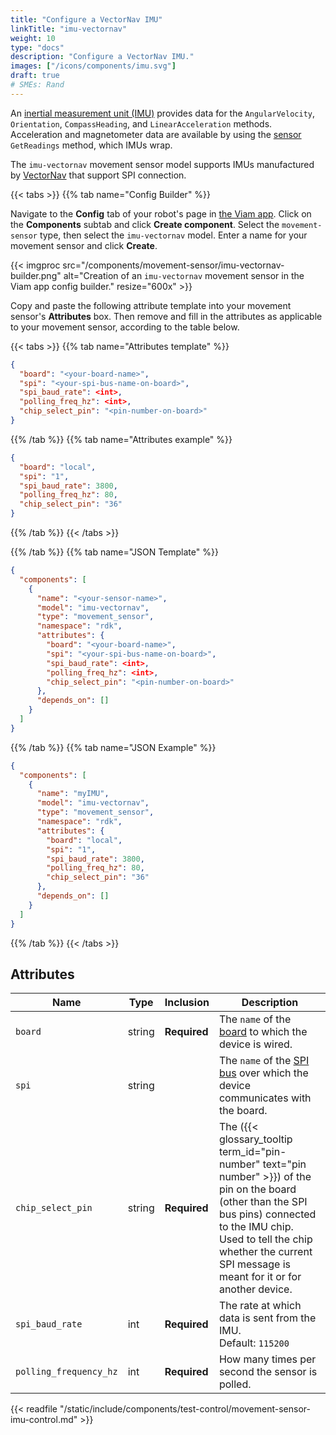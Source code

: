 ```yaml
---
title: "Configure a VectorNav IMU"
linkTitle: "imu-vectornav"
weight: 10
type: "docs"
description: "Configure a VectorNav IMU."
images: ["/icons/components/imu.svg"]
draft: true
# SMEs: Rand
---
```


An [inertial measurement unit (IMU)](https://en.wikipedia.org/wiki/Inertial_measurement_unit) provides data for the `AngularVelocity`, `Orientation`, `CompassHeading`, and `LinearAcceleration` methods.
Acceleration and magnetometer data are available by using the [sensor](/components/sensor/) `GetReadings` method, which IMUs wrap.

The `imu-vectornav` movement sensor model supports IMUs manufactured by [VectorNav](https://www.vectornav.com/products) that support SPI connection.

{{< tabs >}}
{{% tab name="Config Builder" %}}

Navigate to the **Config** tab of your robot's page in [the Viam app](https://app.viam.com).
Click on the **Components** subtab and click **Create component**.
Select the `movement-sensor` type, then select the `imu-vectornav` model.
Enter a name for your movement sensor and click **Create**.

{{< imgproc src="/components/movement-sensor/imu-vectornav-builder.png" alt="Creation of an `imu-vectornav` movement sensor in the Viam app config builder." resize="600x" >}}

Copy and paste the following attribute template into your movement sensor's **Attributes** box.
Then remove and fill in the attributes as applicable to your movement sensor, according to the table below.

{{< tabs >}}
{{% tab name="Attributes template" %}}

```json {class="line-numbers linkable-line-numbers"}
{
  "board": "<your-board-name>",
  "spi": "<your-spi-bus-name-on-board>",
  "spi_baud_rate": <int>,
  "polling_freq_hz": <int>,
  "chip_select_pin": "<pin-number-on-board>"
}
```

{{% /tab %}}
{{% tab name="Attributes example" %}}

```json {class="line-numbers linkable-line-numbers"}
{
  "board": "local",
  "spi": "1",
  "spi_baud_rate": 3800,
  "polling_freq_hz": 80,
  "chip_select_pin": "36"
}
```

{{% /tab %}}
{{< /tabs >}}

{{% /tab %}}
{{% tab name="JSON Template" %}}

```json {class="line-numbers linkable-line-numbers"}
{
  "components": [
    {
      "name": "<your-sensor-name>",
      "model": "imu-vectornav",
      "type": "movement_sensor",
      "namespace": "rdk",
      "attributes": {
        "board": "<your-board-name>",
        "spi": "<your-spi-bus-name-on-board>",
        "spi_baud_rate": <int>,
        "polling_freq_hz": <int>,
        "chip_select_pin": "<pin-number-on-board>"
      },
      "depends_on": []
    }
  ]
}
```

{{% /tab %}}
{{% tab name="JSON Example" %}}

```json {class="line-numbers linkable-line-numbers"}
{
  "components": [
    {
      "name": "myIMU",
      "model": "imu-vectornav",
      "type": "movement_sensor",
      "namespace": "rdk",
      "attributes": {
        "board": "local",
        "spi": "1",
        "spi_baud_rate": 3800,
        "polling_freq_hz": 80,
        "chip_select_pin": "36"
      },
      "depends_on": []
    }
  ]
}
```

{{% /tab %}}
{{< /tabs >}}

## Attributes

| Name                   | Type   | Inclusion    | Description                                                                                                                                                                                                                                         |
| ---------------------- | ------ | ------------ | --------------------------------------------------------------------------------------------------------------------------------------------------------------------------------------------------------------------------------------------------- |
| `board`                | string | **Required** | The `name` of the [board](/components/board/) to which the device is wired.                                                                                                                                                                         |
| `spi`                  | string |              | The `name` of the [SPI bus](/components/board/#spis) over which the device communicates with the board.                                                                                                                                             |
| `chip_select_pin`      | string | **Required** | The ({{< glossary_tooltip term_id="pin-number" text="pin number" >}}) of the pin on the board (other than the SPI bus pins) connected to the IMU chip. Used to tell the chip whether the current SPI message is meant for it or for another device. |
| `spi_baud_rate`        | int    | **Required** | The rate at which data is sent from the IMU. <br> Default: `115200`                                                                                                                                                                                 |
| `polling_frequency_hz` | int    | **Required** | How many times per second the sensor is polled.                                                                                                                                                                                                     |

{{< readfile "/static/include/components/test-control/movement-sensor-imu-control.md" >}}
